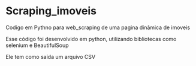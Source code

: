 # Scraping_imoveis
Codigo em Pythno para web_scraping de uma pagina dinâmica de imoveis


Esse código foi desenvolvido em python, utilizando bibliotecas como selenium e BeautifulSoup

Ele tem como saída um arquivo CSV
